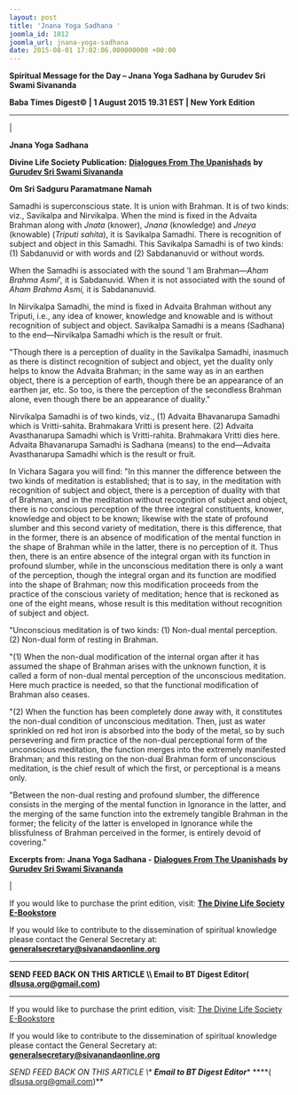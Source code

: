 ```yaml
---
layout: post
title: 'Jnana Yoga Sadhana '
joomla_id: 1012
joomla_url: jnana-yoga-sadhana
date: 2015-08-01 17:02:06.000000000 +00:00
---
```

  

















































**Spiritual Message for the Day – Jnana Yoga Sadhana by Gurudev Sri Swami Sivananda**

 **Baba Times Digest© | 1 August 2015 19.31 EST | New York Edition**

* * *

| 

**Jnana Yoga Sadhana**

**Divine Life Society Publication:** [**Dialogues From The Upanishads**](http://www.dlshq.org/books/es78.htm#intro) **by** [**Gurudev Sri Swami Sivananda**](http://www.dlshq.org/saints/siva.htm)

**Om Sri Sadguru Paramatmane Namah**

Samadhi is superconscious state. It is union with Brahman. It is of two kinds: viz., Savikalpa and Nirvikalpa. When the mind is fixed in the Advaita Brahman along with _Jnata_ (knower), _Jnana_ (knowledge) and _Jneya_ (knowable) (_Triputi sahita_), it is Savikalpa Samadhi. There is recognition of subject and object in this Samadhi. This Savikalpa Samadhi is of two kinds: (1) Sabdanuvid or with words and (2) Sabdananuvid or without words.

When the Samadhi is associated with the sound ‘I am Brahman—_Aham Brahma Asmi_’_,_ it is Sabdanuvid. When it is not associated with the sound of _Aham Brahma Asmi,_ it is Sabdananuvid.

In Nirvikalpa Samadhi, the mind is fixed in Advaita Brahman without any Triputi, i.e., any idea of knower, knowledge and knowable and is without recognition of subject and object. Savikalpa Samadhi is a means (Sadhana) to the end—Nirvikalpa Samadhi which is the result or fruit.

"Though there is a perception of duality in the Savikalpa Samadhi, inasmuch as there is distinct recognition of subject and object, yet the duality only helps to know the Advaita Brahman; in the same way as in an earthen object, there is a perception of earth, though there be an appearance of an earthen jar, etc. So too, is there the perception of the secondless Brahman alone, even though there be an appearance of duality."

Nirvikalpa Samadhi is of two kinds, viz., (1) Advaita Bhavanarupa Samadhi which is Vritti-sahita. Brahmakara Vritti is present here. (2) Advaita Avasthanarupa Samadhi which is Vritti-rahita. Brahmakara Vritti dies here. Advaita Bhavanarupa Samadhi is Sadhana (means) to the end—Advaita Avasthanarupa Samadhi which is the result or fruit.

In Vichara Sagara you will find: "In this manner the difference between the two kinds of meditation is established; that is to say, in the meditation with recognition of subject and object, there is a perception of duality with that of Brahman, and in the meditation without recognition of subject and object, there is no conscious perception of the three integral constituents, knower, knowledge and object to be known; likewise with the state of profound slumber and this second variety of meditation, there is this difference, that in the former, there is an absence of modification of the mental function in the shape of Brahman while in the latter, there is no perception of it. Thus then, there is an entire absence of the integral organ with its function in profound slumber, while in the unconscious meditation there is only a want of the perception, though the integral organ and its function are modified into the shape of Brahman; now this modification proceeds from the practice of the conscious variety of meditation; hence that is reckoned as one of the eight means, whose result is this meditation without recognition of subject and object.

"Unconscious meditation is of two kinds: (1) Non-dual mental perception. (2) Non-dual form of resting in Brahman.

"(1) When the non-dual modification of the internal organ after it has assumed the shape of Brahman arises with the unknown function, it is called a form of non-dual mental perception of the unconscious meditation. Here much practice is needed, so that the functional modification of Brahman also ceases.

"(2) When the function has been completely done away with, it constitutes the non-dual condition of unconscious meditation. Then, just as water sprinkled on red hot iron is absorbed into the body of the metal, so by such persevering and firm practice of the non-dual perceptional form of the unconscious meditation, the function merges into the extremely manifested Brahman; and this resting on the non-dual Brahman form of unconscious meditation, is the chief result of which the first, or perceptional is a means only.

"Between the non-dual resting and profound slumber, the difference consists in the merging of the mental function in Ignorance in the latter, and the merging of the same function into the extremely tangible Brahman in the former; the felicity of the latter is enveloped in Ignorance while the blissfulness of Brahman perceived in the former, is entirely devoid of covering."



**Excerpts from:**  **Jnana Yoga Sadhana -** [**Dialogues From The Upanishads**](http://www.dlshq.org/books/es78.htm#intro) **by** [**Gurudev Sri Swami Sivananda**](http://www.dlshq.org/saints/siva.htm)

 |



If you would like to purchase the print edition, visit: **[The Divine Life Society E-Bookstore](http://www.dlshq.org/download/download.htm)**

If you would like to contribute to the dissemination of spiritual knowledge please contact the General Secretary at: [](mailto:%20%3Cscript%20type=%27text/javascript%27%3E%20%3C%21--%20var%20prefix%20=%20%27ma%27%20+%20%27il%27%20+%20%27to%27;%20var%20path%20=%20%27hr%27%20+%20%27ef%27%20+%20%27=%27;%20var%20addy57016%20=%20%27generalsecretary%27%20+%20%27@%27;%20addy57016%20=%20addy57016%20+%20%27sivanandaonline%27%20+%20%27.%27%20+%20%27org%27;%20document.write%28%27%3Ca%20%27%20+%20path%20+%20%27%5C%27%27%20+%20prefix%20+%20%27:%27%20+%20addy57016%20+%20%27%5C%27%3E%27%29;%20document.write%28addy57016%29;%20document.write%28%27%3C%5C/a%3E%27%29;%20//--%3E%5Cn%20%3C/script%3E%3Cscript%20type=%27text/javascript%27%3E%20%3C%21--%20document.write%28%27%3Cspan%20style=%5C%27display:%20none;%5C%27%3E%27%29;%20//--%3E%20%3C/script%3EThis%20email%20address%20is%20being%20protected%20from%20spambots.%20You%20need%20JavaScript%20enabled%20to%20view%20it.%20%3Cscript%20type=%27text/javascript%27%3E%20%3C%21--%20document.write%28%27%3C/%27%29;%20document.write%28%27span%3E%27%29;%20//--%3E%20%3C/script%3E?subject=Contribution%20to%20Dissemination%20of%20Spiritual%20Knowledge) **generalsecretary@sivanandaonline.org**

****

**SEND FEED BACK ON THIS ARTICLE \\\ Email to BT Digest Editor[](mailto:%20%3Cscript%20type=%27text/javascript%27%3E%20%3C%21--%20var%20prefix%20=%20%27ma%27%20+%20%27il%27%20+%20%27to%27;%20var%20path%20=%20%27hr%27%20+%20%27ef%27%20+%20%27=%27;%20var%20addy72654%20=%20%27dlsusa.org%27%20+%20%27@%27;%20addy72654%20=%20addy72654%20+%20%27gmail%27%20+%20%27.%27%20+%20%27com%27;%20document.write%28%27%3Ca%20%27%20+%20path%20+%20%27%5C%27%27%20+%20prefix%20+%20%27:%27%20+%20addy72654%20+%20%27%5C%27%3E%27%29;%20document.write%28addy72654%29;%20document.write%28%27%3C%5C/a%3E%27%29;%20//--%3E%5Cn%20%3C/script%3E%3Cscript%20type=%27text/javascript%27%3E%20%3C%21--%20document.write%28%27%3Cspan%20style=%5C%27display:%20none;%5C%27%3E%27%29;%20//--%3E%20%3C/script%3EThis%20email%20address%20is%20being%20protected%20from%20spambots.%20You%20need%20JavaScript%20enabled%20to%20view%20it.%20%3Cscript%20type=%27text/javascript%27%3E%20%3C%21--%20document.write%28%27%3C/%27%29;%20document.write%28%27span%3E%27%29;%20//--%3E%20%3C/script%3E?subject=DLS%20Posts)( [dlsusa.org@gmail.com](mailto:dlsusa.org@gmail.com))**



* * *



  

If you would like to purchase the print edition, visit: [The Divine Life Society E-Bookstore](http://www.dlshq.org/download/download.htm)

If you would like to contribute to the dissemination of spiritual knowledge please contact the General Secretary at: **[generalsecretary@sivanandaonline.org](mailto:generalsecretary@sivanandaonline.org)**

**SEND FEED BACK ON THIS ARTICLE \\\**  **Email to BT Digest Editor**** [](mailto:%20%3Cscript%20type=%27text/javascript%27%3E%20%3C%21--%20var%20prefix%20=%20%27ma%27%20+%20%27il%27%20+%20%27to%27;%20var%20path%20=%20%27hr%27%20+%20%27ef%27%20+%20%27=%27;%20var%20addy72654%20=%20%27dlsusa.org%27%20+%20%27@%27;%20addy72654%20=%20addy72654%20+%20%27gmail%27%20+%20%27.%27%20+%20%27com%27;%20document.write%28%27%3Ca%20%27%20+%20path%20+%20%27%5C%27%27%20+%20prefix%20+%20%27:%27%20+%20addy72654%20+%20%27%5C%27%3E%27%29;%20document.write%28addy72654%29;%20document.write%28%27%3C%5C/a%3E%27%29;%20//--%3E%5Cn%20%3C/script%3E%3Cscript%20type=%27text/javascript%27%3E%20%3C%21--%20document.write%28%27%3Cspan%20style=%5C%27display:%20none;%5C%27%3E%27%29;%20//--%3E%20%3C/script%3EThis%20email%20address%20is%20being%20protected%20from%20spambots.%20You%20need%20JavaScript%20enabled%20to%20view%20it.%20%3Cscript%20type=%27text/javascript%27%3E%20%3C%21--%20document.write%28%27%3C/%27%29;%20document.write%28%27span%3E%27%29;%20//--%3E%20%3C/script%3E?subject=DLS%20Posts)****( [dlsusa.org@gmail.com](mailto:dlsusa.org@gmail.com))**  
